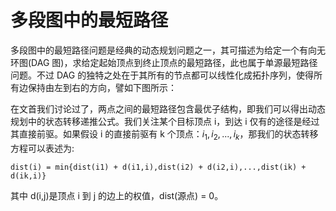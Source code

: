 # 多段图中的最短路径

多段图中的最短路径问题是经典的动态规划问题之一，其可描述为给定一个有向无环图(DAG 图)，求给定起始顶点到终止顶点的最短路径，此也属于单源最短路径问题。不过 DAG 的独特之处在于其所有的节点都可以线性化成拓扑序列，使得所有边保持由左到右的方向，譬如下图所示：

在文首我们讨论过了，两点之间的最短路径包含最优子结构，即我们可以得出动态规划中的状态转移递推公式。我们关注某个目标顶点 i，到达 i 仅有的途径是经过其直接前驱。如果假设 i 的直接前驱有 k 个顶点：$i_1,i_2,...,i_k$，那我们的状态转移方程可以表述为:

```
dist(i) = min{dist(i1) + d(i1,i),dist(i2) + d(i2,i),...,dist(ik) + d(ik,i)}
```

其中 d(i,j)是顶点 i 到 j 的边上的权值，dist(源点) = 0。
